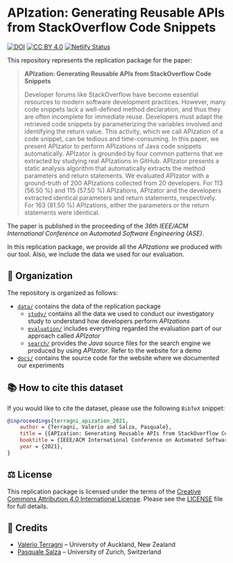 # APIzation: Generating Reusable APIs from StackOverflow Code Snippets

[![DOI](https://zenodo.org/badge/399110560.svg)](https://zenodo.org/badge/latestdoi/399110560)
[![CC BY 4.0](https://img.shields.io/badge/License-CC%20BY%204.0-lightgrey.svg)](http://creativecommons.org/licenses/by/4.0/)
[![Netlify Status](https://api.netlify.com/api/v1/badges/d286340c-bfb6-446d-9e05-ef6880c28e9c/deploy-status)](https://app.netlify.com/sites/apization/deploys)

This repository represents the replication package for the paper:

> **APIzation: Generating Reusable APIs from StackOverflow Code Snippets**
>
> Developer forums like StackOverflow have become essential resources to modern software development practices. However, many code snippets lack a well-defined method declaration, and thus they are often incomplete for immediate reuse. Developers must adapt the retrieved code snippets by parameterizing the variables involved and identifying the return value. This activity, which we call APIzation of a code snippet, can be tedious and time-consuming. In this paper, we present APIzator to perform APIzations of Java code snippets automatically. APIzator is grounded by four common patterns that we extracted by studying real APIzations in GitHub. APIzator presents a static analysis algorithm that automatically extracts the method parameters and return statements. We evaluated APIzator with a ground-truth of 200 APIzations collected from 20 developers. For 113 (56.50 %) and 115 (57.50 %) APIzations, APIzator and the developers extracted identical parameters and return statements, respectively. For 163 (81.50 %) APIzations, either the parameters or the return statements were identical.

The paper is published in the proceeding of the *36th IEEE/ACM International Conference on Automated Software Engineering (ASE)*.

In this replication package, we provide all the *APIzations* we produced with our tool.
Also, we include the data we used for our evaluation.

## :open_file_folder: Organization

The repository is organized as follows:

* [`data/`](data/) contains the data of the replication package
  * [`study/`](data/study/) contains all the data we used to conduct our investigatory study to understand how developers perform *APIzations*
  * [`evaluation/`](data/evaluation/) includes everything regarded the evaluation part of our approach called *APIzator*
  * [`search/`](data/search/) provides the *Java* source files for the search engine we produced by using *APIzator*. Refer to the website for a demo
* [`docs/`](docs/) contains the source code for the website where we documented our experiments

## :books: How to cite this dataset

If you would like to cite the dataset, please use the following `BibTeX` snippet:

```bibtex
@inproceedings{terragni_apization_2021,
    author = {Terragni, Valerio and Salza, Pasquale},
    title = {{APIzation: Generating Reusable APIs from StackOverflow Code Snippets}},
    booktitle = {IEEE/ACM International Conference on Automated Software Engineering (ASE)},
    year = {2021},
}
```

## :balance_scale: License

This replication package is licensed under the terms of the [Creative Commons Attribution 4.0 International License](http://creativecommons.org/licenses/by/4.0/).
Please see the [LICENSE](LICENSE) file for full details.

## :pray: Credits

* [Valerio Terragni](mailto:valerio.terragni@usi.ch) – University of Auckland, New Zealand
* [Pasquale Salza](mailto:salza@ifi.uzh.ch) – University of Zurich, Switzerland
